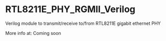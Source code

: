 # RTL8211E_PHY_RGMII_Verilog

Verilog module to transmit/receive to/from RTL8211E gigabit ethernet PHY

More info at:
Coming soon
